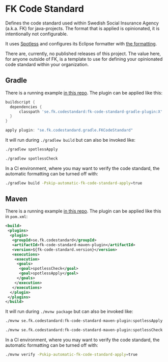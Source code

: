 # FK Code Standard

Defines the code standard used within Swedish Social Insurance Agency (a.k.a. FK) for java-projects. The format that is applied is opinionated, it is intentionally not configurable.

It uses [Spotless](https://github.com/diffplug/spotless) and configures its Eclipse formatter with [the formatting](/code-standard-java-eclipse.xml).

There are, currently, no published releases of this project. The value here, for anyone outside of FK, is a template to use for defining your opinionated code standard within your organization.

## Gradle

There is a running example [in this repo](/fk-code-standard-gradle-plugin-example). The plugin can be applied like this:

```groovy
buildscript {
  dependencies {
      classpath 'se.fk.codestandard:fk-code-standard-gradle-plugin:X'
  }
}

apply plugin: "se.fk.codestandard.gradle.FKCodeStandard"
```

It will run during `./gradlew build` but can also be invoked like:

```sh
./gradlew spotlessApply
```

```sh
./gradlew spotlessCheck
```

In a CI environment, where you may want to verify the code standard, the automatic formatting can be turned off with:

```sh
./gradlew build -Pskip-automatic-fk-code-standard-apply=true
```

## Maven

There is a running example [in this repo](/fk-code-standard-maven-plugin-example). The plugin can be applied like this in `pom.xml`:

```xml
<build>
 <plugins>
  <plugin>
   <groupId>se.fk.codestandard</groupId>
   <artifactId>fk-code-standard-maven-plugin</artifactId>
   <version>${fk-code-standard.version}</version>
   <executions>
    <execution>
     <goals>
      <goal>spotlessCheck</goal>
      <goal>spotlessApply</goal>
     </goals>
    </execution>
   </executions>
  </plugin>
 </plugins>
</build>
```

It will run during `./mvnw package` but can also be invoked like:

```sh
./mvnw se.fk.codestandard:fk-code-standard-maven-plugin:spotlessApply
```

```sh
./mvnw se.fk.codestandard:fk-code-standard-maven-plugin:spotlessCheck
```

In a CI environment, where you may want to verify the code standard, the automatic formatting can be turned off with:

```sh
./mvnw verify -Pskip-automatic-fk-code-standard-apply=true
```
